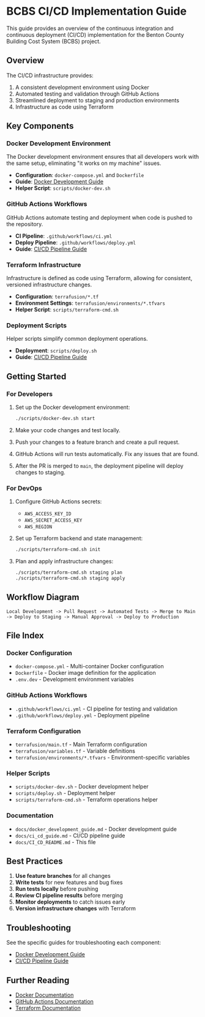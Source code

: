 # BCBS CI/CD Implementation Guide

This guide provides an overview of the continuous integration and continuous deployment (CI/CD) implementation for the Benton County Building Cost System (BCBS) project.

## Overview

The CI/CD infrastructure provides:

1. A consistent development environment using Docker
2. Automated testing and validation through GitHub Actions
3. Streamlined deployment to staging and production environments
4. Infrastructure as code using Terraform

## Key Components

### Docker Development Environment

The Docker development environment ensures that all developers work with the same setup, eliminating "it works on my machine" issues.

- **Configuration**: `docker-compose.yml` and `Dockerfile`
- **Guide**: [Docker Development Guide](docker_development_guide.md)
- **Helper Script**: `scripts/docker-dev.sh`

### GitHub Actions Workflows

GitHub Actions automate testing and deployment when code is pushed to the repository.

- **CI Pipeline**: `.github/workflows/ci.yml`
- **Deploy Pipeline**: `.github/workflows/deploy.yml`
- **Guide**: [CI/CD Pipeline Guide](ci_cd_guide.md)

### Terraform Infrastructure

Infrastructure is defined as code using Terraform, allowing for consistent, versioned infrastructure changes.

- **Configuration**: `terrafusion/*.tf`
- **Environment Settings**: `terrafusion/environments/*.tfvars`
- **Helper Script**: `scripts/terraform-cmd.sh`

### Deployment Scripts

Helper scripts simplify common deployment operations.

- **Deployment**: `scripts/deploy.sh`
- **Guide**: [CI/CD Pipeline Guide](ci_cd_guide.md)

## Getting Started

### For Developers

1. Set up the Docker development environment:
   ```bash
   ./scripts/docker-dev.sh start
   ```

2. Make your code changes and test locally.

3. Push your changes to a feature branch and create a pull request.

4. GitHub Actions will run tests automatically. Fix any issues that are found.

5. After the PR is merged to `main`, the deployment pipeline will deploy changes to staging.

### For DevOps

1. Configure GitHub Actions secrets:
   - `AWS_ACCESS_KEY_ID`
   - `AWS_SECRET_ACCESS_KEY`
   - `AWS_REGION`

2. Set up Terraform backend and state management:
   ```bash
   ./scripts/terraform-cmd.sh init
   ```

3. Plan and apply infrastructure changes:
   ```bash
   ./scripts/terraform-cmd.sh staging plan
   ./scripts/terraform-cmd.sh staging apply
   ```

## Workflow Diagram

```
Local Development -> Pull Request -> Automated Tests -> Merge to Main -> Deploy to Staging -> Manual Approval -> Deploy to Production
```

## File Index

### Docker Configuration
- `docker-compose.yml` - Multi-container Docker configuration
- `Dockerfile` - Docker image definition for the application
- `.env.dev` - Development environment variables

### GitHub Actions Workflows
- `.github/workflows/ci.yml` - CI pipeline for testing and validation
- `.github/workflows/deploy.yml` - Deployment pipeline

### Terraform Configuration
- `terrafusion/main.tf` - Main Terraform configuration
- `terrafusion/variables.tf` - Variable definitions
- `terrafusion/environments/*.tfvars` - Environment-specific variables

### Helper Scripts
- `scripts/docker-dev.sh` - Docker development helper
- `scripts/deploy.sh` - Deployment helper
- `scripts/terraform-cmd.sh` - Terraform operations helper

### Documentation
- `docs/docker_development_guide.md` - Docker development guide
- `docs/ci_cd_guide.md` - CI/CD pipeline guide
- `docs/CI_CD_README.md` - This file

## Best Practices

1. **Use feature branches** for all changes
2. **Write tests** for new features and bug fixes
3. **Run tests locally** before pushing
4. **Review CI pipeline results** before merging
5. **Monitor deployments** to catch issues early
6. **Version infrastructure changes** with Terraform

## Troubleshooting

See the specific guides for troubleshooting each component:
- [Docker Development Guide](docker_development_guide.md#troubleshooting)
- [CI/CD Pipeline Guide](ci_cd_guide.md#troubleshooting)

## Further Reading

- [Docker Documentation](https://docs.docker.com/)
- [GitHub Actions Documentation](https://docs.github.com/en/actions)
- [Terraform Documentation](https://www.terraform.io/docs)